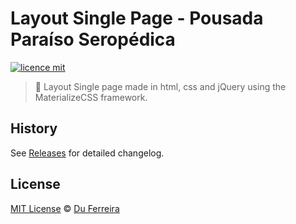 # Layout Single Page - Pousada Paraíso Seropédica

[![licence mit](https://img.shields.io/badge/licence-MIT-blue.svg)](https://github.com/edualvesf13/pousada-paraiso-seropedica/blob/master/LICENSE.md)

> :rocket: Layout Single page made in html, css and jQuery using the MaterializeCSS framework.

## History
See [Releases](https://github.com/edualvesf13/pousada-paraiso-seropedica/releases) for detailed changelog.

## License
[MIT License](https://github.com/edualvesf13/pousada-paraiso-seropedica/blob/master/LICENSE.md) © [Du Ferreira](https://duferreira.com.br/)
